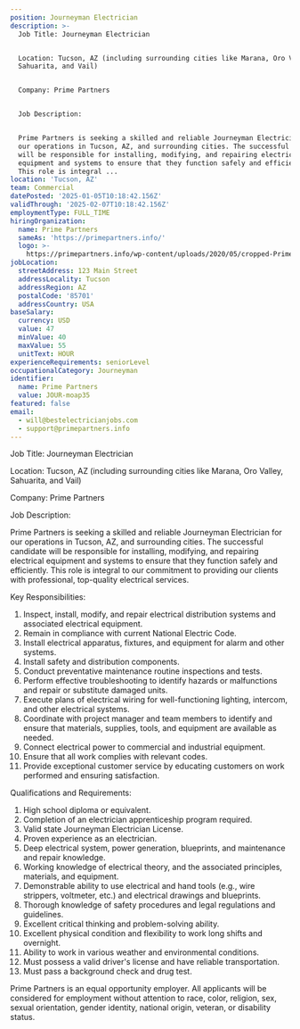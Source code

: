 ```yaml
---
position: Journeyman Electrician
description: >-
  Job Title: Journeyman Electrician


  Location: Tucson, AZ (including surrounding cities like Marana, Oro Valley,
  Sahuarita, and Vail)


  Company: Prime Partners


  Job Description:


  Prime Partners is seeking a skilled and reliable Journeyman Electrician for
  our operations in Tucson, AZ, and surrounding cities. The successful candidate
  will be responsible for installing, modifying, and repairing electrical
  equipment and systems to ensure that they function safely and efficiently.
  This role is integral ...
location: 'Tucson, AZ'
team: Commercial
datePosted: '2025-01-05T10:18:42.156Z'
validThrough: '2025-02-07T10:18:42.156Z'
employmentType: FULL_TIME
hiringOrganization:
  name: Prime Partners
  sameAs: 'https://primepartners.info/'
  logo: >-
    https://primepartners.info/wp-content/uploads/2020/05/cropped-Prime-Partners-Logo-NO-BG-1-1.png
jobLocation:
  streetAddress: 123 Main Street
  addressLocality: Tucson
  addressRegion: AZ
  postalCode: '85701'
  addressCountry: USA
baseSalary:
  currency: USD
  value: 47
  minValue: 40
  maxValue: 55
  unitText: HOUR
experienceRequirements: seniorLevel
occupationalCategory: Journeyman
identifier:
  name: Prime Partners
  value: JOUR-moap35
featured: false
email:
  - will@bestelectricianjobs.com
  - support@primepartners.info
---
```




Job Title: Journeyman Electrician

Location: Tucson, AZ (including surrounding cities like Marana, Oro Valley, Sahuarita, and Vail)

Company: Prime Partners

Job Description:

Prime Partners is seeking a skilled and reliable Journeyman Electrician for our operations in Tucson, AZ, and surrounding cities. The successful candidate will be responsible for installing, modifying, and repairing electrical equipment and systems to ensure that they function safely and efficiently. This role is integral to our commitment to providing our clients with professional, top-quality electrical services.

Key Responsibilities:

1. Inspect, install, modify, and repair electrical distribution systems and associated electrical equipment.
2. Remain in compliance with current National Electric Code.
3. Install electrical apparatus, fixtures, and equipment for alarm and other systems.
4. Install safety and distribution components.
5. Conduct preventative maintenance routine inspections and tests.
6. Perform effective troubleshooting to identify hazards or malfunctions and repair or substitute damaged units.
7. Execute plans of electrical wiring for well-functioning lighting, intercom, and other electrical systems.
8. Coordinate with project manager and team members to identify and ensure that materials, supplies, tools, and equipment are available as needed.
9. Connect electrical power to commercial and industrial equipment.
10. Ensure that all work complies with relevant codes.
11. Provide exceptional customer service by educating customers on work performed and ensuring satisfaction.

Qualifications and Requirements:

1. High school diploma or equivalent.
2. Completion of an electrician apprenticeship program required.
3. Valid state Journeyman Electrician License.
4. Proven experience as an electrician.
5. Deep electrical system, power generation, blueprints, and maintenance and repair knowledge.
6. Working knowledge of electrical theory, and the associated principles, materials, and equipment.
7. Demonstrable ability to use electrical and hand tools (e.g., wire strippers, voltmeter, etc.) and electrical drawings and blueprints.
8. Thorough knowledge of safety procedures and legal regulations and guidelines.
9. Excellent critical thinking and problem-solving ability.
10. Excellent physical condition and flexibility to work long shifts and overnight.
11. Ability to work in various weather and environmental conditions.
12. Must possess a valid driver's license and have reliable transportation.
13. Must pass a background check and drug test.

Prime Partners is an equal opportunity employer. All applicants will be considered for employment without attention to race, color, religion, sex, sexual orientation, gender identity, national origin, veteran, or disability status.
